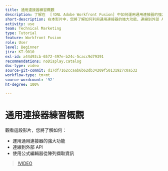 ```yaml
---
title: 通用連接器練習概觀
description: 了解在  [!DNL Adobe Workfront Fusion] 中如何運用通用連接器的強大功能、連接外部 API 以及從陣列擷取資訊。
short-description: 在本影片中，您將了解如何利用通用連接器的強大功能、連線到外部 API 並使用公式編輯器從陣列中擷取資訊。
activity: use
team: Technical Marketing
type: Tutorial
feature: Workfront Fusion
role: User
level: Beginner
jira: KT-9010
exl-id: a44d93cb-6572-497e-b24c-5cacc9d79391
recommendations: noDisplay,catalog
doc-type: video
source-git-commit: d17df7162ccaab6b62db34209f50131927c0a532
workflow-type: tm+mt
source-wordcount: '92'
ht-degree: 100%

---
```


# 通用連接器練習概觀

觀看這段影片，您將了解如何：

* 運用通用連接器的強大功能
* 連線到外部 API
* 使用公式編輯器從陣列擷取資訊

>[!VIDEO](https://video.tv.adobe.com/v/335269/?quality=12&learn=on&enablevpops)
